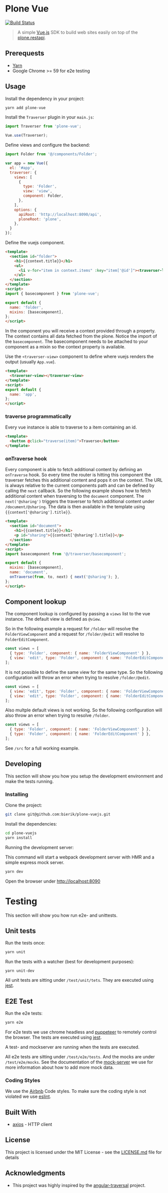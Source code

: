 # Plone Vue

[![Build Status](https://travis-ci.org/bierik/plone-vuejs.svg?branch=master)](https://travis-ci.org/bierik/plone-vuejs)

> A simple [Vue.js](https://vuejs.org/) SDK to build web sites easily on top of the [plone.restapi](https://github.com/plone/plone.restapi).

## Prerequests

- [Yarn](https://yarnpkg.com/lang/en/docs/install/)
- Google Chrome >= 59 for e2e testing

## Usage

Install the dependency in your project:

``` bash
yarn add plone-vue
```

Install the `Traverser` plugin in your `main.js`:

```javascript
import Traverser from 'plone-vue';

Vue.use(Traverser);
```

Define views and configure the backend:

```javascript
import Folder from '@/components/Folder';

var app = new Vue({
  el: '#app',
  traverser: {
    views: [
      {
        type: 'Folder',
        view: 'view',
        component: Folder,
      },
    ],
    options: {
      apiRoot: 'http://localhost:8090/api',
      ploneRoot: 'plone',
    },
  }
});
```

Define the vuejs component.

```html
<template>
  <section id="folder">
    <h1>{{context.title}}</h1>
    <ul>
      <li v-for="item in context.items" :key="item['@id']"><traverser-link :item="item" :class="item.title">{{item.title}}</traverser-link></li>
    </ul>
  </section>
</template>
<script>
import { basecomponent } from 'plone-vue';

export default {
  name: 'folder',
  mixins: [basecomponent],
};
</script>
```

In the component you will receive a context provided through a property. The context contains all data fetched from the plone.
Notice the import of the `basecomponent`. The basecomponent needs to be attached to your component as a mixin so the context property is available.

Use the `<traverser-view>` component to define where vuejs renders the output (usually `App.vue`).

```html
<template>
  <traverser-view></traverser-view>
</template>
<script>
export default {
  name: 'app',
};
</script>
```

### traverse programmatically

Every vue instance is able to traverse to a item containing an id.
```html
<template>
  <button @click="traverse(item)">Traverse</button>
</template>
```

### onTraverse hook

Every component is able to fetch additional content by defining an `onTraverse` hook. So every time the router is hitting this component the traverser fetches this additional content and pops it on the context. The URL is always relative to the current components path and can be defined by calling the `next` callback.
So the following example shows how to fetch additional content when traversing to the `document` component. The `next('@sharing')` triggers the traverser to fetch additional content under `/document/@sharing`. The data is then available in the template using `{{context['@sharing'].title}}`.

``` html
<template>
  <section id="document">
    <h1>{{context.title}}</h1>
    <p id="sharing">{{context['@sharing'].title}}</p>
  </section>
</template>
<script>
import basecomponent from '@/traverser/basecomponent';

export default {
  mixins: [basecomponent],
  name: 'document',
  onTraverse(from, to, next) { next('@sharing'); },
};
</script>
```

## Component lookup

The component lookup is configured by passing a `views` list to the vue instance.
The default view is defined as `@view`.

So in the following example a request for `/folder` will resolve the `FolderViewComponent` and a request for `/folder/@edit` will resolve to `FolderEditComponent`.
``` javascript
const views = [
  { type: 'Folder', component: { name: 'FolderViewComponent' } },
  { view: 'edit', type: 'Folder', component: { name: 'FolderEditComponent' } },
];
```

It is not possible to define the same view for the same type. So the following configuration will throw an error when trying to resolve `/folder/@edit`.
``` javascript
const views = [
  { view: 'edit', type: 'Folder', component: { name: 'FolderViewComponent' } },
  { view: 'edit', type: 'Folder', component: { name: 'FolderEditComponent' } },
];
```

Also multple default views is not working. So the following configuration will also throw an error when trying to resolve `/folder`.
``` javascript
const views = [
  { type: 'Folder', component: { name: 'FolderViewComponent' } },
  { type: 'Folder', component: { name: 'FolderEditComponent' } },
];
```

See `/src` for a full working example.

## Developing

This section will show you how you setup the development environment and make the tests running.

### Installing

Clone the project:

```bash
git clone git@github.com:bierik/plone-vuejs.git
```

Install the dependencies:

```bash
cd plone-vuejs
yarn install
```

Running the development server:

This command will start a webpack development server with HMR and a simple express mock server.

```bash
yarn dev
```

Open the browser under [http://localhost:8090](http://localhost:8090)

# Testing

This section will show you how run e2e- and unittests.

## Unit tests

Run the tests once:

```bash
yarn unit
```

Run the tests with a watcher (best for development purposes):

```
yarn unit-dev
```

All unit tests are sitting under `/test/unit/tets`. They are executed using [jest](http://facebook.github.io/jest/).

## E2E Test

Run the e2e tests:

```bash
yarn e2e
```

For e2e tests we use chrome headless and [puppeteer](https://github.com/GoogleChrome/puppeteer) to remotely control the browser.
The tests are executed using [jest](http://facebook.github.io/jest/).

A test- and mockserver are running when the tests are executed.

All e2e tests are sitting under `/test/e2e/tests`.
And the mocks are under `/test/e2e/mocks`. See the documentation of the [mock-server](https://github.com/smollweide/node-mock-server) we use for more information about how to add more mock data.

### Coding Styles

We use the [Airbnb](https://github.com/airbnb/javascript) Code styles.
To make sure the coding style is not violated we use [eslint](https://eslint.org/).

## Built With

* [axios](https://github.com/axios/axios) - HTTP client

## License

This project is licensed under the MIT License - see the [LICENSE.md](LICENSE.md) file for details

## Acknowledgments

* This project was highly inspired by the [angular-traversal](https://github.com/makinacorpus/angular-traversal) project.
